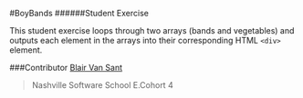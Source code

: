#BoyBands
######Student Exercise




This student exercise loops through two arrays (bands and vegetables) and outputs each element in the arrays into their corresponding HTML `<div>` element.





###Contributor
[Blair Van Sant](https://github.com/blairvansant)
 >Nashville Software School
 >E.Cohort 4